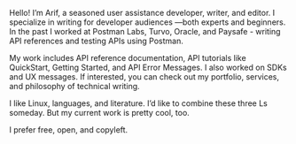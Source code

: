 Hello! I’m Arif, a seasoned user assistance developer, writer, and editor. I specialize in writing for developer audiences —both experts and beginners. In the past I worked at Postman Labs, Turvo, Oracle, and Paysafe - writing API references and testing APIs using Postman.

My work includes API reference documentation, API tutorials like QuickStart, Getting Started, and API Error Messages. I also worked on SDKs and UX messages. If interested, you can check out my portfolio, services, and philosophy of technical writing.

I like Linux, languages, and literature. I’d like to combine these three Ls someday. But my current work is pretty cool, too.

I prefer free, open, and copyleft.

